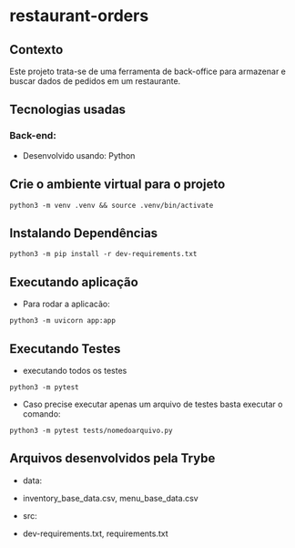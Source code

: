 # restaurant-orders

## Contexto
Este projeto trata-se de uma ferramenta de back-office para armazenar e buscar dados de pedidos em um restaurante.

## Tecnologias usadas

### Back-end:
- Desenvolvido usando: Python
## Crie o ambiente virtual para o projeto
```
python3 -m venv .venv && source .venv/bin/activate
```
## Instalando Dependências
```
python3 -m pip install -r dev-requirements.txt
```
## Executando aplicação
* Para rodar a aplicacão:
```
python3 -m uvicorn app:app
```

## Executando Testes
* executando todos os testes
 ```
 python3 -m pytest
```
* Caso precise executar apenas um arquivo de testes basta executar o comando:
```
python3 -m pytest tests/nomedoarquivo.py
```
## Arquivos desenvolvidos pela Trybe
* data:
- inventory_base_data.csv, menu_base_data.csv
* src:
- dev-requirements.txt, requirements.txt
